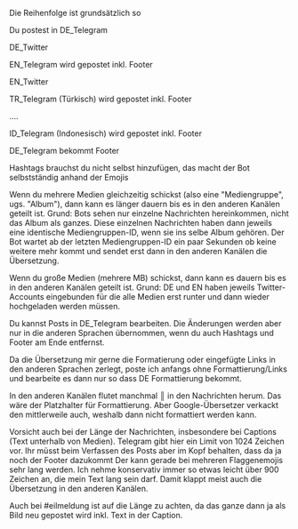 
Die Reihenfolge ist grundsätzlich so

Du postest in DE_Telegram

DE_Twitter

EN_Telegram wird gepostet inkl. Footer

EN_Twitter

TR_Telegram (Türkisch) wird gepostet inkl. Footer

....

ID_Telegram (Indonesisch) wird gepostet inkl. Footer

DE_Telegram bekommt Footer


Hashtags brauchst du nicht selbst hinzufügen, das macht der Bot selbstständig anhand der Emojis

Wenn du mehrere Medien gleichzeitig schickst (also eine "Mediengruppe", ugs. "Album"), dann kann es länger dauern bis es in den anderen Kanälen geteilt ist. Grund: Bots sehen nur einzelne Nachrichten hereinkommen, nicht das Album als ganzes. Diese einzelnen Nachrichten haben dann jeweils eine identische Mediengruppen-ID, wenn sie ins selbe Album gehören. Der Bot wartet ab der letzten Mediengruppen-ID ein paar Sekunden ob keine weitere mehr kommt und sendet erst dann in den anderen Kanälen die Übersetzung.

Wenn du große Medien (mehrere MB) schickst, dann kann es dauern bis es in den anderen Kanälen geteilt ist. Grund: DE und EN haben jeweils Twitter-Accounts eingebunden für die alle Medien erst runter und dann wieder hochgeladen werden müssen.




Du kannst Posts in DE_Telegram bearbeiten. Die Änderungen werden aber nur in die anderen Sprachen übernommen, wenn du auch Hashtags und Footer am Ende entfernst.

Da die Übersetzung mir gerne die Formatierung oder eingefügte Links in den anderen Sprachen zerlegt, poste ich anfangs ohne Formattierung/Links und bearbeite es dann nur so dass DE Formattierung bekommt.

In den anderen Kanälen flutet manchmal ║ in den Nachrichten herum. Das wäre der Platzhalter für Formattierung. Aber Google-Übersetzer verkackt den mittlerweile auch, weshalb dann nicht formattiert werden kann.

Vorsicht auch bei der Länge der Nachrichten, insbesondere bei Captions (Text unterhalb von Medien). Telegram gibt hier ein Limit von 1024 Zeichen vor. Ihr müsst beim Verfassen des Posts aber im Kopf behalten, dass da ja noch der Footer dazukommt Der kann gerade bei mehreren Flaggenemojis sehr lang werden. Ich nehme konservativ immer so etwas leicht über 900 Zeichen an, die mein Text lang sein darf. Damit klappt meist auch die Übersetzung in den anderen Kanälen.

Auch bei #eilmeldung ist auf die Länge zu achten, da das ganze dann ja als Bild neu gepostet wird inkl. Text in der Caption.